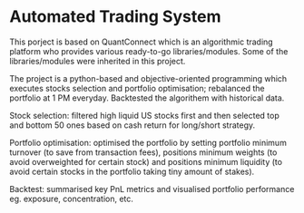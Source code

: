 # Automated Trading System

This porject is based on QuantConnect which is an algorithmic trading platform who provides various ready-to-go libraries/modules. Some of the libraries/modules were inherited in this project.

The project is a python-based and objective-oriented programming which executes stocks selection and portfolio optimisation; rebalanced the portfolio at 1 PM everyday. Backtested the algorithem with historical data.

Stock selection: filtered high liquid US stocks first and then selected top and bottom 50 ones based on cash return for long/short strategy. 

Portfolio optimisation: optimised the portfolio by setting portfolio minimum turnover (to save from transaction fees), positions minimum weights (to avoid overweighted for certain stock) and positions minimum liquidity (to avoid certain stocks in the portfolio taking tiny amount of stakes).

Backtest: summarised key PnL metrics and visualised portfolio performance eg. exposure, concentration, etc.
